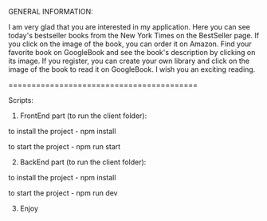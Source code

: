 
GENERAL INFORMATION:

I am very glad that you are interested in my application.
Here you can see today's bestseller books from the New York Times on the BestSeller page. If you click on the image of the book, you can order it on Amazon.
Find your favorite book on GoogleBook and see the book's description by clicking on its image.
If you register, you can create your own library and click on the image of the book to read it on GoogleBook.
I wish you an exciting reading.

=========================================

Scripts:

1. FrontEnd part (to run the client folder):

to install the project - npm install

to start the project - npm run start

2. BackEnd part (to run the client folder):

to install the project - npm install

to start the project - npm run dev

3. Enjoy
